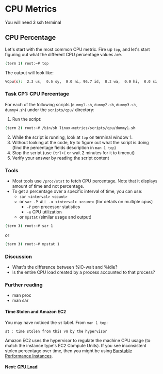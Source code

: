 # CPU Metrics

You will need 3 ssh terminal

## CPU Percentage
Let's start with the most common CPU metric.
Fire up `top`, and let's start figuring out what the different CPU percentage values are.
```bash
(term 1) root:~# top
```

The output will look like:
```bash
%Cpu(s):  2.3 us,  0.6 sy,  0.0 ni, 96.7 id,  0.2 wa,  0.0 hi,  0.0 si,  0.0 st
```

### Task CP1: CPU Percentage
For each of the following scripts (`dummy1.sh`, `dummy2.sh`, `dummy3.sh`, `dummy4.sh`) under the `scripts/cpu/` directory:

 1. Run the script:
```bash
(term 2) root:~# /bin/sh linux-metrics/scripts/cpu/dummy1.sh
```
 2. While the script is running, look at `top` on terminal window 1.
 3. Without looking at the code, try to figure out what the script is doing (find the percentage fields description in `man 1 top`)
 4. Stop the script (use `Ctrl+C` or wait 2 minutes for it to timeout)
 5. Verify your answer by reading the script content

### Tools

 - Most tools use `/proc/stat` to fetch CPU percentage. Note that it displays amount of time and not percentage.
 - To get a percentage over a specific interval of time, you can use:
	 - `sar <interval> <count>`
	 - or  `sar -P ALL -u <interval> <count>` (for details on multiple cpus)
		 - `-P` per-processor statistics
		 - `-u` CPU utilization
	 - or  `mpstat` (similar usage and output)
```bash
(term 3) root:~# sar 1
```
or
```bash
(term 3) root:~# mpstat 1
```

### Discussion

- What's the difference between %IO-wait and %idle?
- Is the entire CPU load created by a process accounted to that process?

### Further reading

- man proc
- man sar

#### Time Stolen and Amazon EC2

You may have noticed the `st` label. From `man 1 top`:
```
st : time stolen from this vm by the hypervisor
```
Amazon EC2 uses the hypervisor to regulate the machine CPU usage (to match the instance type's EC2 Compute Units). If you see inconsistent stolen percentage over time, then you might be using [Burstable Performance Instances](http://aws.amazon.com/ec2/instance-types/#burst).

#### Next: [CPU Load](cpu-load.md)
